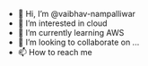 - 👋 Hi, I’m @vaibhav-nampalliwar
- 👀 I’m interested in cloud 
- 🌱 I’m currently learning AWS
- 💞️ I’m looking to collaborate on ...
- 📫 How to reach me 

<!---
vaibhav-nampalliwar/vaibhav-nampalliwar is a ✨ special ✨ repository because its `README.md` (this file) appears on your GitHub profile.
You can click the Preview link to take a look at your changes.
--->
